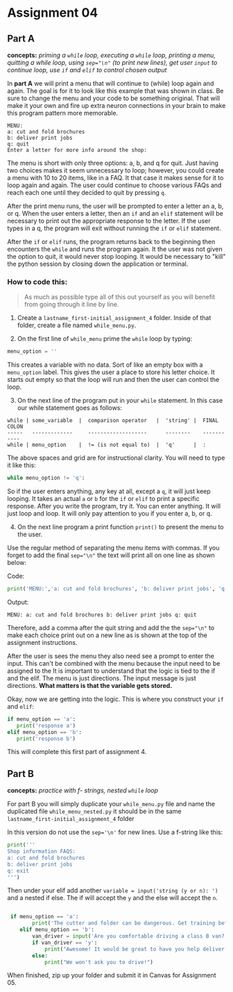 # Assignment 04

## Part A
**concepts:**  *priming a `while` loop, executing a `while` loop, printing a menu, quitting a while loop, using `sep="\n"` (to print new lines), get user `input` to continue loop, use `if` and `elif` to control chosen output*

In **part A** we will print a menu that will continue to (while) loop again and again. The goal is for it to look like this example that was shown in class. Be sure to change the menu and your code to be something original. That will make it your own and fire up extra neuron connections in your brain to make this program pattern more memorable.

```
MENU:
a: cut and fold brochures
b: deliver print jobs
q: quit
Enter a letter for more info around the shop:
```
The menu is short with only three options: a, b, and q for quit. Just having two choices makes it seem unnecessary to loop; however, you could create a menu with 10 to 20 items, like in a FAQ. It that case it makes sense for it to loop again and again. The user could continue to choose various FAQs and reach each one until they decided to quit by pressing `q`.

After the print menu runs, the user will be prompted to enter a letter an a, b, or q. When the user enters a letter, then an `if` and an `elif` statement will be necessary to print out the appropriate response to the letter. If the user types in a q, the program will exit without running the `if` or `elif` statement.

After the `if` or `elif` runs, the program returns back to the beginning then encounters the `while` and runs the program again. It the user was not given the option to quit, it would never stop looping. It would be necessary to "kill" the python session by closing down the application or terminal.

### How to code this:

>As much as possible type all of this out yourself as you will benefit from going through it line by line.

1. Create a `lastname_first-initial_assignment_4` folder. Inside of that folder, create a file named ```while_menu.py```.

2. On the first line of `while_menu` prime the `while` loop by typing:

```python 
menu_option = ''
```
This creates a variable with no data. Sort of like an empty box with a `menu_option` label. This gives the user a place to store his letter choice. It starts out empty so that the loop will run and then the user can control the loop.

3. On the next line of the program put in your `while` statement. In this case our while statement goes as follows:

```
while | some_variable  |  comparison operator   |  'string' |  FINAL COLON
-----   -------------     -------------------      --------    -----------
while | menu_option    |  != (is not equal to)  |  'q'      |  :
```
The above spaces and grid are for instructional clarity. You will need to type it like this:

```python
while menu_option != 'q':
```
So if the user enters anything, any key at all, except a `q`, it will just keep looping. It takes an actual `a` or `b` for the `if` or `elif` to print a specific response. After you write the program, try it. You can enter anything. It will just loop and loop. It will only pay attention to you if you enter a, b, or q.

4. On the next line program a print function `print()` to present the menu to the user.

Use the regular method of separating the menu items with commas. If you forget to add the final `sep="\n"` the text will print all on one line as shown below:

Code:
```python
print('MENU:','a: cut and fold brochures', 'b: deliver print jobs', 'q: quit')
 ```
Output:
 ```
 MENU: a: cut and fold brochures b: deliver print jobs q: quit
 ```

 Therefore, add a comma after the quit string and add the the `sep="\n"` to make each choice print out on a new line as is shown at the top of the assignment instructions.

 After the user is sees the menu they also need see a prompt to enter the input. This can't be combined with the menu because the input need to be assigned to the  It is important to understand that the logic is tied to the if and the elif. The menu is just directions. The input message is just directions. **What matters is that the variable gets stored.**

 Okay, now we are getting into the logic. This is where you construct your `if` and `elif`:

 ```python
 if menu_option == 'a':
    print('response a')
elif menu_option == 'b':
    print('response b')
  ``` 

This will complete this first part of assignment 4.

## Part B

**concepts:**  *practice with f- strings, nested `while` loop*

For part B you will simply duplicate your `while_menu.py` file and name the duplicated file `while_menu_nested.py` it should be in the same `lastname_first-initial_assignment_4` folder

In this version do not use the `sep='\n'` for new lines. Use a f-string like this:

```python
print('''
Shop information FAQS:
a: cut and fold brochures
b: deliver print jobs
q: exit 
''')
```
Then under your elif add another `variable = input('string (y or n): ')` and a nested if else. The if will accept the `y` and the else will accept the `n`.
```python

 if menu_option == 'a':
        print('The cutter and folder can be dangerous. Get training before using!')
    elif menu_option == 'b':
        van_driver = input('Are you comfortable driving a class B van? enter (y or n): ')
        if van_driver == 'y':
            print("Awesome! It would be great to have you help deliver on occasion!")
        else:
            print("We won't ask you to drive!")
```

When finished, zip up your folder and submit it in Canvas for Assignment 05.

